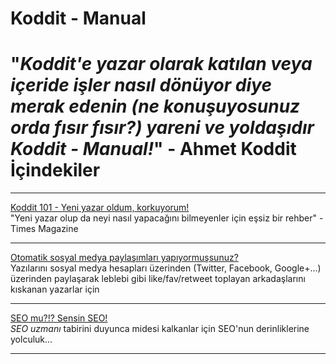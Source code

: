 Koddit - Manual
=====
"*Koddit'e yazar olarak katılan veya içeride işler nasıl dönüyor diye merak edenin **(ne konuşuyosunuz orda fısır fısır?)** yareni ve yoldaşıdır Koddit - Manual!*" **- Ahmet Koddit**
İçindekiler
=====
___
<a href='https://github.com/Koddit/HowTo/blob/master/Koddit%20101%20-%20Yeni%20yazar%20oldum%2C%20korkuyorum!.md' target='_blank'>Koddit 101 - Yeni yazar oldum, korkuyorum!</a>
<br>
"Yeni yazar olup da neyi nasıl yapacağını bilmeyenler için eşsiz bir rehber" - Times Magazine
___
<a href='https://github.com/Koddit/HowTo/blob/master/Otomatik%20sosyal%20medya%20payla%C5%9F%C4%B1mlar%C4%B1%20yap%C4%B1yormu%C5%9Fsunuz%3F.md' target='_blank'>Otomatik sosyal medya paylaşımları yapıyormuşsunuz?</a>
<br>
Yazılarını sosyal medya hesapları üzerinden (Twitter, Facebook, Google+...) üzerinden paylaşarak leblebi gibi like/fav/retweet toplayan arkadaşlarını kıskanan yazarlar için
___
<a href='https://github.com/Koddit/HowTo/blob/master/SEO%20mu%3F!%3F%20Sensin%20SEO!.md' target='_blank'>SEO mu?!? Sensin SEO!</a>
<br>
*SEO uzmanı* tabirini duyunca midesi kalkanlar için SEO'nun derinliklerine yolculuk...
___

